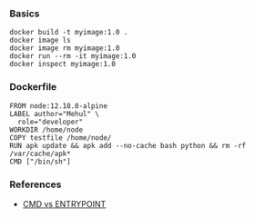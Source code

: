 ### Basics
```
docker build -t myimage:1.0 .
docker image ls
docker image rm myimage:1.0
docker run --rm -it myimage:1.0
docker inspect myimage:1.0
```

### Dockerfile
```
FROM node:12.18.0-alpine
LABEL author="Mehul" \
  role="developer"
WORKDIR /home/node
COPY testfile /home/node/
RUN apk update && apk add --no-cache bash python && rm -rf /var/cache/apk*
CMD ["/bin/sh"]
```

### References
- [CMD vs ENTRYPOINT](https://docs.docker.com/engine/reference/builder/#entrypoint)
